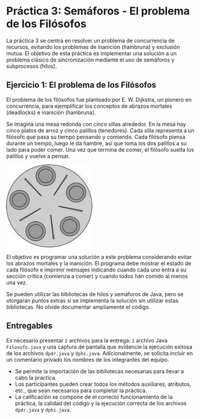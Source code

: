 # Práctica 3: Semáforos - El problema de los Filósofos

La práctica 3 se centra en resolver un problema de concurrencia de recursos, evitando los problemas de inanición (hambruna) y exclusión mutua. El objetivo de esta práctica es implementar una solución a un problema clásico de sincronización mediante el uso de semáforos y subprocesos (hilos).

## Ejercicio 1: El problema de los Filósofos

El problema de los filósofos fue planteado por E. W. Dijkstra, un pionero en concurrencia, para ejemplificar los conceptos de abrazos mortales (deadlocks) e inanición (hambruna).

Se imagina una mesa redonda con cinco sillas alrededor. En la mesa hay cinco platos de arroz y cinco palillos (tenedores). Cada silla representa a un filósofo que pasa su tiempo pensando y comiendo. Cada filósofo piensa durante un tiempo, luego le da hambre, así que toma los dos palillos a su lado para poder comer. Una vez que termina de comer, el filósofo suelta los palillos y vuelve a pensar.

![P-Filosofos](/Practica03/img/problema-filosofos.jpg)

El objetivo es programar una solución a este problema considerando evitar los abrazos mortales y la inanición. El programa debe mostrar el estado de cada filósofo e imprimir mensajes indicando cuando cada uno entra a su sección crítica (comienza a comer) y cuando todos han comido al menos una vez.

Se pueden utilizar las bibliotecas de hilos y semáforos de Java, pero se otorgarán puntos extras si se implementa la solución sin utilizar estas bibliotecas. No olvide documentar ampliamente el código.

## Entregables

Es necesario presentar `2` archivos para la entrega: `1` archivo Java `Filosofo.java` y una captura de pantalla que evidencie la ejecución exitosa de los archivos `dpdr.java` y `dphi.java`. Adicionalmente, se solicita incluir en un comentario privado los nombres de los integrantes del equipo.

- Se permite la importación de las bibliotecas necesarias para llevar a cabo la práctica.
- Los participantes pueden crear todos los métodos auxiliares, atributos, etc., que sean necesarios para completar la práctica.
- La calificación se compone de el correcto funcionamiento de la práctica, la calidad del código y la ejecución correcta de los archivos `dpdr.java` y `dphi.java`.
